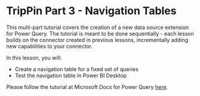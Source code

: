 # TripPin Part 3 - Navigation Tables

This multi-part tutorial covers the creation of a new data source extension for Power Query. The tutorial is meant to be done sequentially - each lesson builds on the connector created in previous lessons, incrementally adding new capabilities to your connector. 

In this lesson, you will:

* Create a navigation table for a fixed set of queries
* Test the navigation table in Power BI Desktop

Please follow the tutorial at Microsoft Docs for Power Query [here](https://docs.microsoft.com/en-us/power-query/samples/trippin/3-navtables/readme).
